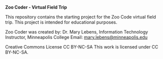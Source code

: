 **Zoo Coder - Virtual Field Trip**


This repository contains the starting project for the Zoo Code virtual field trip. This project is intended for educational purposes.

Zoo Coder was created by:
Dr. Mary Lebens, Information Technology Instructor, Minneapolis College
Email: mary.lebens@minneapolis.edu

Creative Commons License CC BY-NC-SA
This work is licensed under CC BY-NC-SA.

